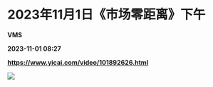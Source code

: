 # 2023年11月1日《市场零距离》下午
**VMS**

**2023-11-01 08:27**

**https://www.yicai.com/video/101892626.html**

![](http://imgcdn.yicai.com/vms-new/2023/11/0ab565b0-5838-4ead-9d56-4fb4abe737b2.jpg)